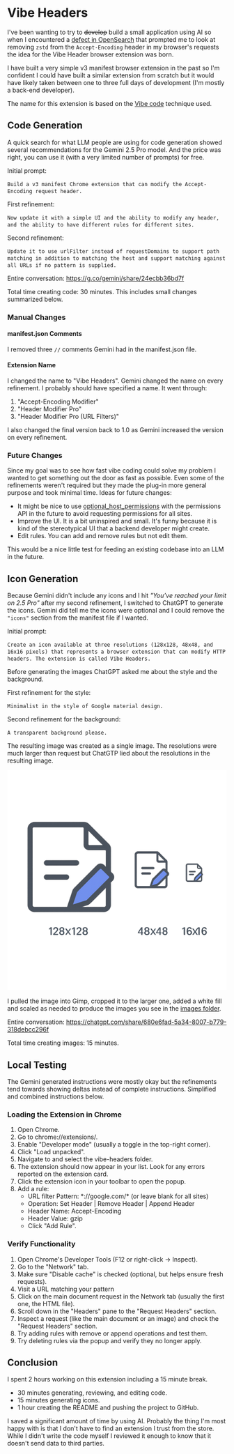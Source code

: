 # Vibe Headers

I've been wanting to try to ~~develop~~ build a small application using AI so when I encountered a [defect in OpenSearch](https://github.com/opensearch-project/OpenSearch/issues/17339) that prompted me to look at removing `zstd` from the `Accept-Encoding` header in my browser's requests the idea for the Vibe Header browser extension was born.

I have built a very simple v3 manifest browser extension in the past so I'm confident I could have built a similar extension from scratch but it would have likely taken between one to three full days of development (I'm mostly a back-end developer).

The name for this extension is based on the [Vibe code](https://en.wikipedia.org/wiki/Vibe_coding) technique used. 

## Code Generation

A quick search for what LLM people are using for code generation showed several recommendations for the Gemini 2.5 Pro model. And the price was right, you can use it (with a very limited number of prompts) for free.

Initial prompt:

    Build a v3 manifest Chrome extension that can modify the Accept-Encoding request header.

First refinement:

    Now update it with a simple UI and the ability to modify any header, and the ability to have different rules for different sites.

Second refinement:

    Update it to use urlFilter instead of requestDomains to support path matching in addition to matching the host and support matching against all URLs if no pattern is supplied.

Entire conversation: <https://g.co/gemini/share/24ecbb36bd7f>

Total time creating code: 30 minutes. This includes small changes summarized below.

### Manual Changes

#### manifest.json Comments

I removed three `//` comments Gemini had in the manifest.json file.

#### Extension Name

I changed the name to "Vibe Headers". Gemini changed the name on every refinement. I probably should have specified a name. It went through: 

1. "Accept-Encoding Modifier"
2. "Header Modifier Pro"
3. "Header Modifier Pro (URL Filters)"

I also changed the final version back to 1.0 as Gemini increased the version on every refinement.

### Future Changes

Since my goal was to see how fast vibe coding could solve my problem I wanted to get something out the door as fast as possible. Even some of the refinements weren't required but they made the plug-in more general purpose and took minimal time. Ideas for future changes:

* It might be nice to use [optional_host_permissions](https://developer.mozilla.org/en-US/docs/Mozilla/Add-ons/WebExtensions/manifest.json/optional_host_permissions) with the permissions API in the future to avoid requesting permissions for all sites.
* Improve the UI. It is a bit uninspired and small. It's funny because it is kind of the stereotypical UI that a backend developer might create. 
* Edit rules. You can add and remove rules but not edit them.

This would be a nice little test for feeding an existing codebase into an LLM in the future.

## Icon Generation

Because Gemini didn't include any icons and I hit *"You’ve reached your limit on 2.5 Pro"* after my second refinement, I switched to ChatGPT to generate the icons. Gemini did tell me the icons were optional and I could remove the `"icons"` section from the manifest file if I wanted.

Initial prompt: 

    Create an icon available at three resolutions (128x128, 48x48, and 16x16 pixels) that represents a browser extension that can modify HTTP headers. The extension is called Vibe Headers.

Before generating the images ChatGPT asked me about the style and the background.

First refinement for the style:

    Minimalist in the style of Google material design.

Second refinement for the background:

    A transparent background please.

The resulting image was created as a single image. The resolutions were much larger than request but ChatGTP lied about the resolutions in the resulting image.

![Three icons all rendered in a single image with text indicating the images are of the requested size while they are actually much larger.](icons.png "ChatGPT generated icons")

I pulled the image into Gimp, cropped it to the larger one, added a white fill and scaled as needed to produce the images you see in the [images folder](./images/).

Entire conversation: <https://chatgpt.com/share/680e6fad-5a34-8007-b779-318debcc296f>

Total time creating images: 15 minutes.

## Local Testing

The Gemini generated instructions were mostly okay but the refinements tend towards showing deltas instead of complete instructions. Simplified and combined instructions below.

### Loading the Extension in Chrome

1. Open Chrome.
2. Go to chrome://extensions/.
3. Enable "Developer mode" (usually a toggle in the top-right corner).
4. Click "Load unpacked".
5. Navigate to and select the vibe-headers folder.
6. The extension should now appear in your list. Look for any errors reported on the extension card.
7. Click the extension icon in your toolbar to open the popup.
8. Add a rule:
    * URL filter Pattern: \*://google.com/\* (or leave blank for all sites)
    * Operation: Set Header | Remove Header | Append Header
    * Header Name: Accept-Encoding
    * Header Value: gzip
    * Click "Add Rule".

### Verify Functionality

1. Open Chrome's Developer Tools (F12 or right-click -> Inspect).
2. Go to the "Network" tab.
3. Make sure "Disable cache" is checked (optional, but helps ensure fresh requests).
4. Visit a URL matching your pattern 
5. Click on the main document request in the Network tab (usually the first one, the HTML file).
6. Scroll down in the "Headers" pane to the "Request Headers" section.
7. Inspect a request (like the main document or an image) and check the "Request Headers" section.
8. Try adding rules with remove or append operations and test them.
9. Try deleting rules via the popup and verify they no longer apply.

## Conclusion

I spent 2 hours working on this extension including a 15 minute break. 

* 30 minutes generating, reviewing, and editing code.
* 15 minutes generating icons.
* 1 hour creating the README and pushing the project to GitHub.

I saved a significant amount of time by using AI. Probably the thing I'm most happy with is that I don't have to find an extension I trust from the store. While I didn't write the code myself I reviewed it enough to know that it doesn't send data to third parties.

